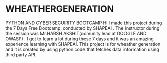 # WHEATHERGENERATION
 PYTHON AND CYBER SECUIRITY BOOTCAMP
Hi I made this project during the 7 Days Free Bootcamp, conducted by SHAPEAI . The instructor during the session was Mr.HARSH AKSHIT(comunity lead at GOOGLE AND OWASP) . I got to learn a lot during these 7 days and it was an amazing experience learning with SHAPEAI.
This project is for wheather generation and it is created by using python code that fetches data information using third party API.
